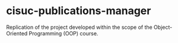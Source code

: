 # cisuc-publications-manager
Replication of the project developed within the scope of the Object-Oriented Programming (OOP) course.

